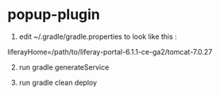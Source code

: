 popup-plugin
============

1) edit ~/.gradle/gradle.properties to look like this :

liferayHome=/path/to/liferay-portal-6.1.1-ce-ga2/tomcat-7.0.27

2) run gradle generateService

3) run gradle clean deploy
